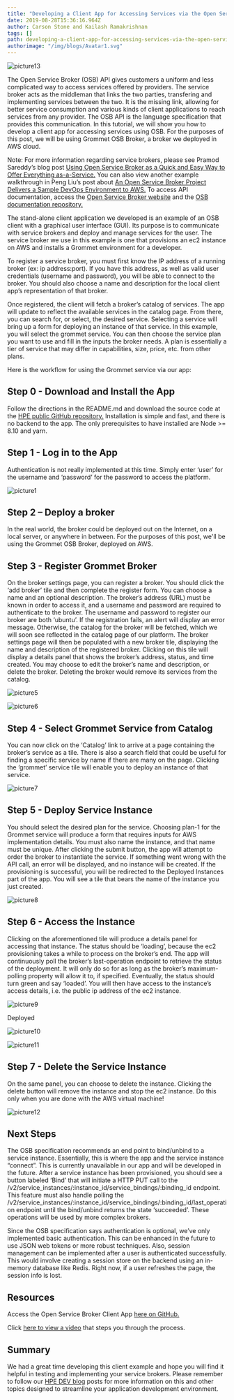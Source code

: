 ```yaml
---
title: "Developing a Client App for Accessing Services via the Open Service Broker API"
date: 2019-08-28T15:36:16.964Z
author: Carson Stone and Kailash Ramakrishnan 
tags: []
path: developing-a-client-app-for-accessing-services-via-the-open-service-brok
authorimage: "/img/blogs/Avatar1.svg"
---
```

![picture13](https://hpe-developer-portal.s3.amazonaws.com/uploads/media/2019/8/picture13-1567007521162.png)

The Open Service Broker (OSB) API gives customers a uniform and less complicated way to access services offered by providers. The service broker acts as the middleman that links the two parties, transfering and implementing services between the two. It is the missing link, allowing for better service consumption and various kinds of client applications to reach services from any provider. The OSB API is the language specification that provides this communication. In this tutorial, we will show you how to develop a client app for accessing services using OSB. For the purposes of this post, we will be using Grommet OSB Broker, a broker we deployed in AWS cloud.

Note: For more information regarding service brokers, please see Pramod Sareddy’s blog post [Using Open Service Broker as a Quick and Easy Way to Offer Everything as-a-Service.](https://developer.hpe.com/blog/using-open-service-broker-as-a-quick-and-easy-way-to-offer-everything-as) You can also view another example walkthrough in Peng Liu’s post about [An Open Service Broker Project Delivers a Sample DevOps Environment to AWS.](https://developer.hpe.com/blog/an-open-service-broker-project-delivers-a-sample-devops-environment-to-a) To access API documentation, access the [Open Service Broker website](https://www.openservicebrokerapi.org/) and the [OSB documentation repository.](https://github.com/openservicebrokerapi/servicebroker/blob/master/spec.md) 

The stand-alone client application we developed is an example of an OSB client with a graphical user interface (GUI). Its purpose is to communicate with service brokers and deploy and manage services for the user. The service broker we use in this example is one that provisions an ec2 instance on AWS and installs a Grommet environment for a developer. 

To register a service broker, you must first know the IP address of a running broker (ex: ip address:port). If you have this address, as well as valid user credentials (username and password), you will be able to connect to the broker. You should also choose a name and description for the local client app’s representation of that broker.

Once registered, the client will fetch a broker’s catalog of services. The app will update to reflect the available services in the catalog page. From there, you can search for, or select, the desired service. Selecting a service will bring up a form for deploying an instance of that service. In this example, you will select the grommet service. You can then choose the service plan you want to use and fill in the inputs the broker needs. A plan is essentially a tier of service that may differ in capabilities, size, price, etc. from other plans.

Here is the workflow for using the Grommet service via our app:

## Step 0 - Download and Install the App
Follow the directions in the README.md and download the source code at the [HPE public GitHub repository.](https://github.com/HewlettPackard/hpe-openservicebroker-clientapp) Installation is simple and fast, and there is no backend to the app. The only prerequisites to have installed are Node >= 8.10 and yarn. 

## Step 1 - Log in to the App
Authentication is not really implemented at this time. Simply enter ‘user’ for the username and ‘password’ for the password to access the platform.


![picture1](https://hpe-developer-portal.s3.amazonaws.com/uploads/media/2019/8/picture1-1567007165491.png)

## Step 2 – Deploy a broker
In the real world, the broker could be deployed out on the Internet, on a local server, or anywhere in between. For the purposes of this post, we'll be using the Grommet OSB Broker, deployed on AWS. 

## Step 3 - Register Grommet Broker
On the broker settings page, you can register a broker. You should click the ‘add broker’ tile and then complete the register form. You can choose a name and an optional description. The broker’s address (URL) must be known in order to access it, and a username and password are required to authenticate to the broker. The username and password to register our broker are both ‘ubuntu’. If the registration fails, an alert will display an error message. Otherwise, the catalog for the broker will be fetched, which we will soon see reflected in the catalog page of our platform. The broker settings page will then be populated with a new broker tile, displaying the name and description of the registered broker. Clicking on this tile will display a details panel that shows the broker’s address, status, and time created. You may choose to edit the broker’s name and description, or delete the broker. Deleting the broker would remove its services from the catalog.


![picture5](https://hpe-developer-portal.s3.amazonaws.com/uploads/media/2019/8/picture5-1567007472045.png)



![picture6](https://hpe-developer-portal.s3.amazonaws.com/uploads/media/2019/8/picture6-1567007478316.png)

## Step 4 - Select Grommet Service from Catalog
You can now click on the ‘Catalog’ link to arrive at a page containing the broker’s service as a tile. There is also a search field that could be useful for finding a specific service by name if there are many on the page. Clicking the ‘grommet’ service tile will enable you to deploy an instance of that service.


![picture7](https://hpe-developer-portal.s3.amazonaws.com/uploads/media/2019/8/picture7-1567007485144.png)

## Step 5 - Deploy Service Instance
You should select the desired plan for the service. Choosing plan-1 for the Grommet service will produce a form that requires inputs for AWS implementation details. You must also name the instance, and that name must be unique. After clicking the submit button, the app will attempt to order the broker to instantiate the service. If something went wrong with the API call, an error will be displayed, and no instance will be created. If the provisioning is successful, you will be redirected to the Deployed Instances part of the app. You will see a tile that bears the name of the instance you just created.


![picture8](https://hpe-developer-portal.s3.amazonaws.com/uploads/media/2019/8/picture8-1567007492340.png)

## Step 6 - Access the Instance
Clicking on the aforementioned tile will produce a details panel for accessing that instance. The status should be ‘loading’, because the ec2 provisioning takes a while to process on the broker’s end. The app will continuously poll the broker’s last-operation endpoint to retrieve the status of the deployment. It will only do so for as long as the broker’s maximum-polling property will allow it to, if specified. Eventually, the status should turn green and say ‘loaded’. You will then have access to the instance’s access details, i.e. the public ip address of the ec2 instance.


![picture9](https://hpe-developer-portal.s3.amazonaws.com/uploads/media/2019/8/picture9-1567007498208.png)

Deployed

![picture10](https://hpe-developer-portal.s3.amazonaws.com/uploads/media/2019/8/picture10-1567007504694.png)



![picture11](https://hpe-developer-portal.s3.amazonaws.com/uploads/media/2019/8/picture11-1567007510153.png)

## Step 7 - Delete the Service Instance
On the same panel, you can choose to delete the instance. Clicking the delete button will remove the instance and stop the ec2 instance. Do this only when you are done with the AWS virtual machine!


![picture12](https://hpe-developer-portal.s3.amazonaws.com/uploads/media/2019/8/picture12-1567007515231.png)

## Next Steps
The OSB specification recommends an end point to bind/unbind to a service instance. Essentially, this is where the app and the service instance “connect”. This is currently unavailable in our app and will be developed in the future. After a service instance has been provisioned, you should see a button labeled ‘Bind’ that will initiate a HTTP PUT call to the /v2/service_instances/:instance_id/service_bindings/:binding_id endpoint. This feature must also handle polling the /v2/service_instances/:instance_id/service_bindings/:binding_id/last_operation endpoint until the bind/unbind returns the state ‘succeeded’. These operations will be used by more complex brokers.

Since the OSB specification says authentication is optional, we’ve only implemented basic authentication. This can be enhanced in the future to use JSON web tokens or more robust techniques. Also, session management can be implemented after a user is authenticated successfully. This would involve creating a session store on the backend using an in-memory database like Redis. Right now, if a user refreshes the page, the session info is lost. 

## Resources
Access the Open Service Broker Client App [here on GitHub.](https://github.com/HewlettPackard/hpe-openservicebroker-clientapp)

Click [here to view a video](https://www.youtube.com/watch?v=ERwrlvc1KdU&feature=youtu.be) that steps you through the process.

## Summary
We had a great time developing this client example and hope you will find it helpful in testing and implementing your service brokers. Please remember to follow our [HPE DEV blog](https://developer.hpe.com/blog) posts for more information on this and other topics designed to streamline your application development environment.
